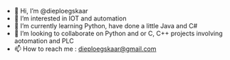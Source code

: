 - 👋 Hi, I’m @dieploegskaar
- 👀 I’m interested in IOT and automation
- 🌱 I’m currently learning Python, have done  a little Java and C#
- 💞️ I’m looking to collaborate on Python and or C, C++ projects involving aotomation and PLC
- 📫 How to reach me : dieploegskaar@gmail.com

<!---
dieploegskaar/dieploegskaar is a ✨ special ✨ repository because its `README.md` (this file) appears on your GitHub profile.
You can click the Preview link to take a look at your changes.
--->
